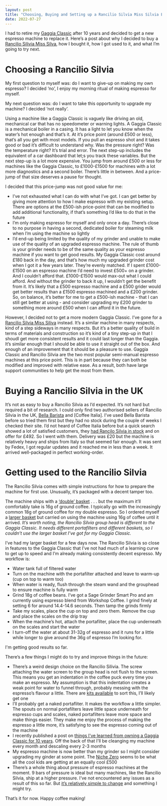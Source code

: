 ```yaml
---
layout: post
title: "Choosing, Buying and Setting up a Rancilio Silvia Miss Silvia Espresso Machine"
date: 2022-07-27
---
```


I had to retire my [Gaggia Classic](https://www.gaggia.com/manual-machines/new-classic/) after 10 years and decided to get a new espresso machine to replace it. Here’s a post about why I decided to buy a [Rancilio Silivia Miss Silva](https://www.ranciliogroup.com/rancilio/silvia/silvia/), how I bought it, how I got used to it, and what I’m going to try next. 

# Choosing a Rancilio Silvia

My first question to myself was: do I want to give-up on making my own espresso? I decided ‘no’, I enjoy my morning ritual of making espresso for myself.

My next question was: do I want to take this opportunity to upgrade my machine? I decided ‘not really’. 

Using a machine like a Gaggia Classic is vaguely like driving an old, mechanical car that has no speedometer or warning lights. A Gaggia Classic is a mechanical boiler in a casing. It has a light to let you know when the water’s hot enough and that’s it. At it’s price point (around £500 or less), that’s all you get with most models. If you pull an espresso shot and it takes good or bad it’s difficult to understand why. Was the pressure right? Was the temperature right? It’s trial and error. The next step-up includes the equivalent of a car dashboard that let;s you track these variables. But the next step-up is a lot more expensive. You jump from around £500 or less for machines like the Gaggia Classic, to £1000-£1500 for machines with a lot more diagnostics and a second boiler. There’s little in between. And a price-jump of that size deserves a pause for thought.

I decided that this price-jump was not good value for me:

- I’ve not exhausted what I can do with what I’ve got. I can get better by giving more attention to how I make espresso with my existing setup. There are options at the £500-ish price-point that can be modified to add additional functionality, if that’s something I’d like to do that in the future
- I’m only making espresso for myself and only once a day. There’s close to no purpose in having a second, dedicated boiler for steaming milk when I’m using the machine so lightly
- I’d end-up being limited by the quality of my grinder and unable to make use of the quality of an upgraded espresso machine. The rule of thumb is your grinder needs to be of the same quality as your espresso machine if you want to get good results. My Gaggia Classic cost around £180 back in the day, and that’s how much my upgraded grinder cost when I got it a few years later. They’re evenly matched. If I spent £1000-£1500 on an espresso machine I’d need to invest £500+ on a grinder. And I couldn’t afford that. £1000-£1500 would max-out what I could afford. And without the grinder to back it up, I wouldn’t get the benefit from it. It’s likely that a £500 espresso machine and a £500 grider would get better results than a £1500 espresso machined and a £200 grinder. So, on balance, it’s better for me to get a £500-ish machine - that I can still get better at using - and consider upgrading my £200 grinder to something more around £500 when I can afford it in the future.

However, I decided not to get a more modern Gaggia Classic. I’ve gone for a [Rancilio Silvia Miss Siliva](https://www.gaggia.com/manual-machines/new-classic/) instead. It’s a similar machine in many respects, kind of a step sideways in many respects. But it’s a better quality of build in terms of materials and construction so it’s kind of a tiny step-up in that I shoudl get more consistent results and it could last longer than the Gaggia. It’s similar enough that I should be able to use it straight out of the box. And enough of an improvement that it should be a pleasure to use. Gaggia Classic  and Rancilio Silvia are the two most popular semi-manual espresso machines at this price point. This is in part because they can both be modified and improved with relative ease. As a result, both have large support communities to help get the most from them.

# Buying a Rancilio Silvia in the UK

It’s not as easy to buy a Rancilio Silvia as I’d expected. It’s not hard but required a bit of research. I could only find two authorised sellers of Rancilio Silvia in the UK, [Bella Barista](https://www.bellabarista.co.uk/) and [Coffee Italia]. I’ve used Bella Barista before so tried them first but they had no stock during the couple of weeks I checked their site. I’d not heard of Coffee Italia before but a quick search showed a lot of satisfied customers, they [had Rancilo Silvia in stock](https://www.coffeeitalia.co.uk/rancilio-silvia-v6-e-2020-last-edition.html) and on offer for £492. So I went with them. Delivery was £20 but the machine is relatively heavy and ships from Italy so that seemed fair enough. It was sent by Fedex, I got regular updates and it reached me in less than a week. It arrived well-packaged in perfect working-order.

# Getting used to the Rancilio Silvia 

The Rancilio Silvia comes with simple instructions for how to prepare the machine for first use. Unusually, it’s packaged with a decent tamper too. 

The machine ships with a [‘double’ basket](https://www.theespressoshop.co.uk/en/Rancilio-Silvia-Double-Filter-Basket-16g---40100107/m-5123.aspx?msclkid=95694d760d33153819d62fa22f35ceea#1&utm_campaign=Shopping%20-UK%20-Brands) . . . but the maximum it’ll comfortably take is 16g of ground coffee. I typically go with the increasingly common 18g of ground coffee for my double espresso. So I ordered myself a [larger basket](https://www.coffeesparesdirect.co.uk/espresso-machine-spares/rancilio-spares/rancilio-filter-holder-components/ims-12-18g-double-competition-filter-basket-70mm-b702tch24e-ims-b702tch24e) but carried on using the machine using 16g of coffee until it arrived. _It’s worth noting, the Rancilio Silvia group head is different to the Gaggia Classic. It needs different portafilters and different baskets, so I couldn’t use the larger basket I’ve got for my Gaggia Classic._

I’ve had my larger basket for a few days now. The Rancilio Silvia is so close in features to the Gaggia Classic that I’ve not had much of a learning curve to get up to speed and I’m already making consistently decent espresso. My workflow is:

- Water tank full of filtered water
- Turn on the machine with the portafilter attached and leave to warm-up (cup on top to warm too)
- When water is ready, flush through the steam wand and the grouphead to ensure machine is fully warm
- Grind 18g of coffee beans. I’ve got a Sage Grinder Smart Pro and am currently using espresso blend from Workshop Coffee. I grind finely at setting 6 for around 14.4-14.6 seconds. Then tamp the grinds firmly
- Take my scales, place the cup on top and zero them. Remove the cup and place the scales on the drip tray
- When the machine’s hot, attach the portafilter, place the cup underneath on the scales and start the water
- I turn-off the water at about 31-32g of espresso and it runs for a little while longer to give around the 36g of espresso I’m looking for.

I'm getting good results so far.

There’s a few things I might do to try and improve things in the future:

- There’s a weird design choice on the Rancilio Silivia. The screw attaching the water screen to the group head is not flush to the screen. This means you get an indentation in the coffee puck every time you make an espresso. My assumption is that this indentation creates a weak point for water to funnel through, probably messing with the espresso’s flavour a little. There are [kits available](https://www.youtube.com/watch?v=5P8schiHebY&list=WL&index=19&t=272s) to sort this, I’ll likely get one
- I’ll probably get a naked portafliter. It makes the workflow a little simpler. The spouts on normal portafilters leave little space underneath for espresso cups and scales, naked portafilters leave more space and make things easier. They make me enjoy the process of making the espresso a little more, it’s satisfying to see the espresso coming out of the machine
- I recently published a post on [things I've learned from owning a Gaggia Classic for 10 years](https://scottcolfer.com/2022/07/22/gaggia-classic-tips.html). Off the back of that I'll be cleanging my machine every month and descaling every 2-3 months
- My espresso machine is now better than my grinder so I might consider upgrading my ginder at some point. The [Niche Zero](https://www.nichecoffee.co.uk/products/niche-zero?variant=31208685174915) seems to be what all the cool kids are getting at an equally cool £500
- There’s a whole thing about pressure of espresso machines at the moment. 9 bars of pressure is ideal but many machines, like the Rancilio Silvia, ship at a higher pressure. I’ve not encountered any issues as a result of this so far. But [it’s relatively simple to change](https://www.youtube.com/watch?v=kZpJBFWCG_4&list=WL&index=11) and something I might try.

That’s it for now. Happy coffee making!

